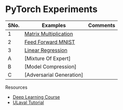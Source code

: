 # PyTorch Experiments


SNo.| Examples | Comments
--- | --- | --- |
1 | [Matrix Multiplication](https://github.com/krishnakalyan3/LearnPyTorch/blob/master/src/00_matrix_mul.py) |
2 | [Feed Forward MNIST](https://github.com/krishnakalyan3/LearnPyTorch/blob/master/src/01_feed_forward.py) |
3 | [Linear Regression](https://github.com/krishnakalyan3/LearnPyTorch/blob/master/src/02_linear_regression.py)
A | [Mixture Of Expert]
B | [Model Compression]
C | [Adversarial Generation]

Resources 
- [Deep Learning Course](https://fleuret.org/dlc/)
- [ULaval Tutorial](https://github.com/soravux/pytorch_tutorial)
